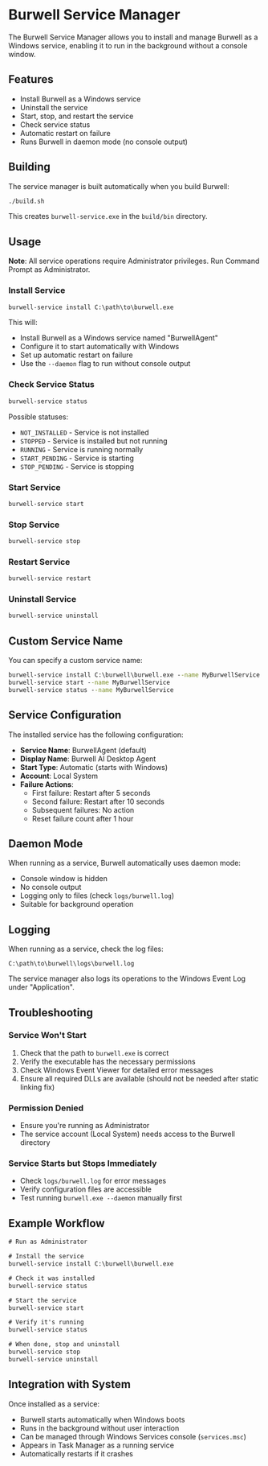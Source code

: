 # Burwell Service Manager

The Burwell Service Manager allows you to install and manage Burwell as a Windows service, enabling it to run in the background without a console window.

## Features

- Install Burwell as a Windows service
- Uninstall the service
- Start, stop, and restart the service
- Check service status
- Automatic restart on failure
- Runs Burwell in daemon mode (no console output)

## Building

The service manager is built automatically when you build Burwell:

```bash
./build.sh
```

This creates `burwell-service.exe` in the `build/bin` directory.

## Usage

**Note**: All service operations require Administrator privileges. Run Command Prompt as Administrator.

### Install Service

```cmd
burwell-service install C:\path\to\burwell.exe
```

This will:
- Install Burwell as a Windows service named "BurwellAgent"
- Configure it to start automatically with Windows
- Set up automatic restart on failure
- Use the `--daemon` flag to run without console output

### Check Service Status

```cmd
burwell-service status
```

Possible statuses:
- `NOT_INSTALLED` - Service is not installed
- `STOPPED` - Service is installed but not running
- `RUNNING` - Service is running normally
- `START_PENDING` - Service is starting
- `STOP_PENDING` - Service is stopping

### Start Service

```cmd
burwell-service start
```

### Stop Service

```cmd
burwell-service stop
```

### Restart Service

```cmd
burwell-service restart
```

### Uninstall Service

```cmd
burwell-service uninstall
```

## Custom Service Name

You can specify a custom service name:

```cmd
burwell-service install C:\burwell\burwell.exe --name MyBurwellService
burwell-service start --name MyBurwellService
burwell-service status --name MyBurwellService
```

## Service Configuration

The installed service has the following configuration:

- **Service Name**: BurwellAgent (default)
- **Display Name**: Burwell AI Desktop Agent
- **Start Type**: Automatic (starts with Windows)
- **Account**: Local System
- **Failure Actions**: 
  - First failure: Restart after 5 seconds
  - Second failure: Restart after 10 seconds
  - Subsequent failures: No action
  - Reset failure count after 1 hour

## Daemon Mode

When running as a service, Burwell automatically uses daemon mode:

- Console window is hidden
- No console output
- Logging only to files (check `logs/burwell.log`)
- Suitable for background operation

## Logging

When running as a service, check the log files:

```
C:\path\to\burwell\logs\burwell.log
```

The service manager also logs its operations to the Windows Event Log under "Application".

## Troubleshooting

### Service Won't Start

1. Check that the path to `burwell.exe` is correct
2. Verify the executable has the necessary permissions
3. Check Windows Event Viewer for detailed error messages
4. Ensure all required DLLs are available (should not be needed after static linking fix)

### Permission Denied

- Ensure you're running as Administrator
- The service account (Local System) needs access to the Burwell directory

### Service Starts but Stops Immediately

- Check `logs/burwell.log` for error messages
- Verify configuration files are accessible
- Test running `burwell.exe --daemon` manually first

## Example Workflow

```cmd
# Run as Administrator

# Install the service
burwell-service install C:\burwell\burwell.exe

# Check it was installed
burwell-service status

# Start the service
burwell-service start

# Verify it's running
burwell-service status

# When done, stop and uninstall
burwell-service stop
burwell-service uninstall
```

## Integration with System

Once installed as a service:

- Burwell starts automatically when Windows boots
- Runs in the background without user interaction
- Can be managed through Windows Services console (`services.msc`)
- Appears in Task Manager as a running service
- Automatically restarts if it crashes